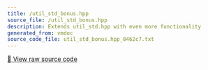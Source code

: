 ```yaml
---
title: /util_std_bonus.hpp
source_file: /util_std_bonus.hpp
description: Extends util_std.hpp with even more functionality
generated_from: vmdoc
source_code_file: util_std_bonus.hpp_8462c7.txt
---
```


[📄 View raw source code](util_std_bonus.hpp_8462c7.txt)



